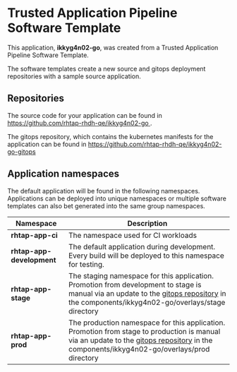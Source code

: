 # Trusted Application Pipeline Software Template

This application, **ikkyg4n02-go**, was created from a Trusted Application Pipeline Software Template.

The software templates create a new source and gitops deployment repositories with a sample source application. 

## Repositories

The source code for your application can be found in [https://github.com/rhtap-rhdh-qe/ikkyg4n02-go ](https://github.com/rhtap-rhdh-qe/ikkyg4n02-go ).
 
The gitops repository, which contains the kubernetes manifests for the application can be found in 
[https://github.com/rhtap-rhdh-qe/ikkyg4n02-go-gitops ](https://github.com/rhtap-rhdh-qe/ikkyg4n02-go-gitops ) 

## Application namespaces 

The default application will be found in the following namespaces. Applications can be deployed into unique namespaces or multiple software templates can also bet generated into the same group namespaces.  

|  Namespace   |  Description   |  
| -------- | -------- |
| **rhtap-app-ci** | The namespace used for CI workloads |
| **rhtap-app-development** | The default application during development. Every build will be deployed to this namespace for testing. |
| **rhtap-app-stage** | The staging namespace for this application. Promotion from development to stage is manual via an update to the [gitops repository](https://github.com/rhtap-rhdh-qe/ikkyg4n02-go-gitops ) in the components/ikkyg4n02-go/overlays/stage directory |
| **rhtap-app-prod** | The production namespace for this application. Promotion from stage to production is manual via an update to the [gitops repository](https://github.com/rhtap-rhdh-qe/ikkyg4n02-go-gitops ) in the components/ikkyg4n02-go/overlays/prod directory |